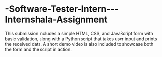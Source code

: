 # -Software-Tester-Intern---Internshala-Assignment
This submission includes a simple HTML, CSS, and JavaScript form with basic validation, along with a Python script that takes user input and prints the received data. A short demo video is also included to showcase both the form and the script in action.
